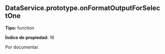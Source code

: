 ## DataService.prototype.onFormatOutputForSelectOne

**Tipo:** function

**Índice de propiedad:** 16

Por documentar.



